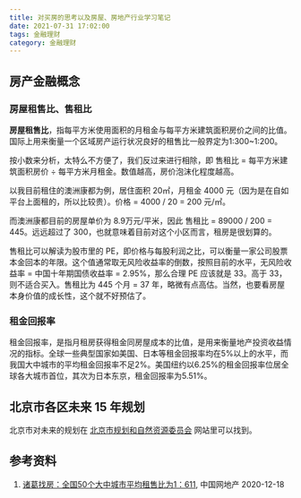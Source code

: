 ```yaml
---
title: 对买房的思考以及房屋、房地产行业学习笔记
date: 2021-07-31 17:02:00
tags: 金融理财
category: 金融理财
---
```


## 房产金融概念

### 房屋租售比、售租比

**房屋租售比**，指每平方米使用面积的月租金与每平方米建筑面积房价之间的比值。国际上用来衡量一个区域房产运行状况良好的租售比一般界定为1∶300~1∶200。

按小数来分析，太特么不方便了，我们反过来进行相除，即 售租比 = 每平方米建筑面积房价 ÷ 每平方米月租金。数值越高，房价泡沫化程度越高。

以我目前租住的澳洲康都为例，居住面积 20㎡，月租金 4000 元（因为是在自如平台上面租的，所以比较贵）。价格 = 4000 / 20 = 200 元/㎡。

而澳洲康都目前的房屋单价为 8.9万元/平米，因此 售租比 = 89000 / 200 = 445。远远超过了 300，也就意味着目前对这个小区而言，租房是很划算的。

售租比可以解读为股市里的 PE，即价格与每股利润之比，可以衡量一家公司股票本金回本的年限。这个值通常取无风险收益率的倒数，按照目前的水平，无风险收益率 = 中国十年期国债收益率 = 2.95%，那么合理 PE 应该就是 33。高于 33，则不适合买入。售租比为 445 个月 = 37 年，略微有点高估。当然，也要看房屋本身价值的成长性，这个就不好预估了。

### 租金回报率

租金回报率，是指月租房获得租金同房屋成本的比值，是用来衡量地产投资收益情况的指标。全球一些典型国家如美国、日本等租金回报率均在5%以上的水平，而我国大中城市的平均租金回报率不足2%。美国纽约以6.25%的租金回报率位居全球各大城市首位，其次为日本东京，租金回报率为5.51%。

## 北京市各区未来 15 年规划

北京市对未来的规划在 [北京市规划和自然资源委员会](http://ghzrzyw.beijing.gov.cn/) 网站里可以找到。

## 参考资料

1. [诸葛找房：全国50个大中城市平均租售比为1：611](http://house.china.com.cn/1696479.htm), 中国网地产 2020-12-18
